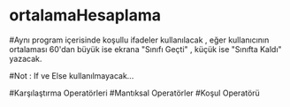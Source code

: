# ortalamaHesaplama

#Aynı program içerisinde koşullu ifadeler kullanılacak , eğer kullanıcının ortalaması 60'dan büyük ise ekrana "Sınıfı Geçti" , küçük ise "Sınıfta Kaldı" yazacak.

#Not : If ve Else kullanılmayacak...

#Karşılaştırma Operatörleri
#Mantıksal Operatörler
#Koşul Operatörü
